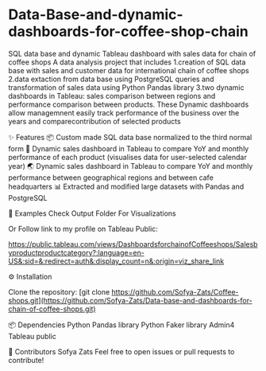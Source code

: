 # Data-Base-and-dynamic-dashboards-for-coffee-shop-chain

SQL data base and dynamic Tableau dashboard with sales data for chain of coffee shops
A data analysis project that includes
1.creation of SQL data base with sales and customer data for international chain of coffee shops 
2.data extaction from data base using PostgreSQL queries
and transformation of sales data using Python Pandas library
3.two dynamic dashboards in Tableau: sales comparison between regions and performance comparison between products.
 These Dynamic dashboards allow managemnent easily track performance of the business over the years and comparecontribution of 
 selected products



✨ Features
📦 Custom made SQL data base normalized to the third normal form
🛒 Dynamic sales dashboard in Tableau to compare YoY and monthly performance of each product
   (visualises data for user-selected calendar year)
🌏 Dynamic sales dashboard in Tableau to compare YoY and monthly performance between geographical regions
    and between cafe headquarters
📊 Extracted and modified large datasets with Pandas and PostgreSQL

🧪 Examples
Check Output Folder For Visualizations

Or
Follow link to my profile on Tableau Public: 

https://public.tableau.com/views/DashboardsforchainofCoffeeshops/Salesbyproductproductcategory?:language=en-US&:sid=&:redirect=auth&:display_count=n&:origin=viz_share_link

⚙️ Installation

Clone the repository:
[git clone https://github.com/Sofya-Zats/Coffee-shops.git](https://github.com/Sofya-Zats/Data-base-and-dashboards-for-chain-of-coffee-shops.git)

📦 Dependencies 
Python Pandas library 
Python Faker library
Admin4
Tableau public


👥 Contributors
Sofya Zats
Feel free to open issues or pull requests to contribute!
